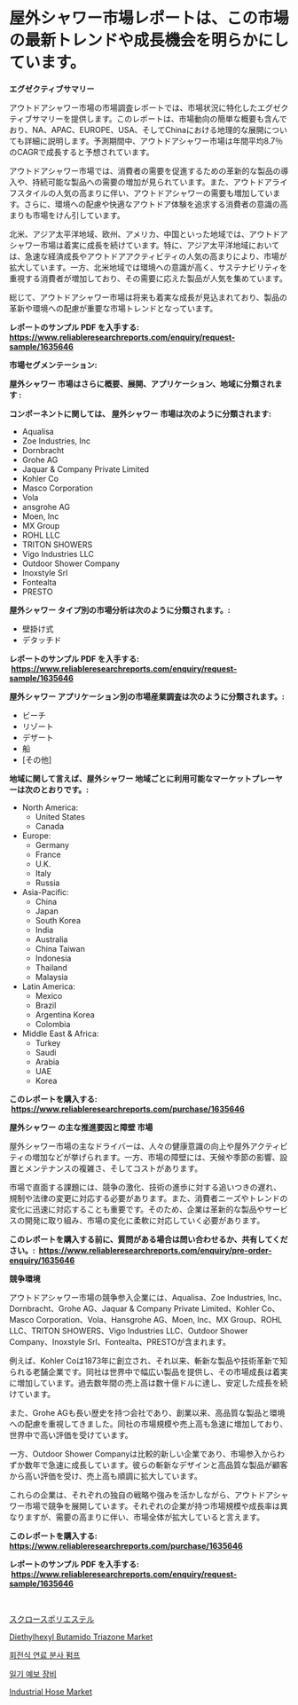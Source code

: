 <p><h1>屋外シャワー市場レポートは、この市場の最新トレンドや成長機会を明らかにしています。</h1></p><p><strong>エグゼクティブサマリー</strong></p>
<p><p>アウトドアシャワー市場の市場調査レポートでは、市場状況に特化したエグゼクティブサマリーを提供します。このレポートは、市場動向の簡単な概要も含んでおり、NA、APAC、EUROPE、USA、そしてChinaにおける地理的な展開についても詳細に説明します。予測期間中、アウトドアシャワー市場は年間平均8.7％のCAGRで成長すると予想されています。</p><p>アウトドアシャワー市場では、消費者の需要を促進するための革新的な製品の導入や、持続可能な製品への需要の増加が見られています。また、アウトドアライフスタイルの人気の高まりに伴い、アウトドアシャワーの需要も増加しています。さらに、環境への配慮や快適なアウトドア体験を追求する消費者の意識の高まりも市場をけん引しています。</p><p>北米、アジア太平洋地域、欧州、アメリカ、中国といった地域では、アウトドアシャワー市場は着実に成長を続けています。特に、アジア太平洋地域においては、急速な経済成長やアウトドアアクティビティの人気の高まりにより、市場が拡大しています。一方、北米地域では環境への意識が高く、サステナビリティを重視する消費者が増加しており、その需要に応えた製品が人気を集めています。</p><p>総じて、アウトドアシャワー市場は将来も着実な成長が見込まれており、製品の革新や環境への配慮が重要な市場トレンドとなっています。</p></p>
<p><strong>レポートのサンプル PDF を入手する: <a href="https://www.reliableresearchreports.com/enquiry/request-sample/1635646">https://www.reliableresearchreports.com/enquiry/request-sample/1635646</a></strong></p>
<p><strong>市場セグメンテーション:</strong></p>
<p><strong> 屋外シャワー 市場はさらに概要、展開、アプリケーション、地域に分類されます :</strong></p>
<p><strong>コンポーネントに関しては、 屋外シャワー 市場は次のように分類されます: &nbsp;</strong></p>
<p><ul><li>Aqualisa</li><li>Zoe Industries, Inc</li><li>Dornbracht</li><li>Grohe AG</li><li>Jaquar & Company Private Limited</li><li>Kohler Co</li><li>Masco Corporation</li><li>Vola</li><li>ansgrohe AG</li><li>Moen, Inc</li><li>MX Group</li><li>ROHL LLC</li><li>TRITON SHOWERS</li><li>Vigo Industries LLC</li><li>Outdoor Shower Company</li><li>Inoxstyle Srl</li><li>Fontealta</li><li>PRESTO</li></ul></p>
<p><strong> 屋外シャワー タイプ別の市場分析は次のように分類されます。:</strong></p>
<p><ul><li>壁掛け式</li><li>デタッチド</li></ul></p>
<p><strong>レポートのサンプル PDF を入手する: &nbsp;<a href="https://www.reliableresearchreports.com/enquiry/request-sample/1635646">https://www.reliableresearchreports.com/enquiry/request-sample/1635646</a></strong></p>
<p><strong> 屋外シャワー アプリケーション別の市場産業調査は次のように分類されます。:</strong></p>
<p><ul><li>ビーチ</li><li>リゾート</li><li>デザート</li><li>船</li><li>[その他]</li></ul></p>
<p><strong>地域に関して言えば、屋外シャワー 地域ごとに利用可能なマーケットプレーヤーは次のとおりです。:</strong></p>
<p><ul>
    <li>
        North America:
        <ul>
            <li>United States</li>
            <li>Canada</li>
        </ul>
    </li>
    <li>
        Europe:
        <ul>
            <li>Germany</li>
            <li>France</li>
            <li>U.K.</li>
            <li>Italy</li>
            <li>Russia</li>
        </ul>
    </li>
    <li>
        Asia-Pacific:
        <ul>
            <li>China</li>
            <li>Japan</li>
            <li>South Korea</li>
            <li>India</li>
            <li>Australia</li>
            <li>China Taiwan</li>
            <li>Indonesia</li>
            <li>Thailand</li>
            <li>Malaysia</li>
        </ul>
    </li>
    <li>
        Latin America:
        <ul>
            <li>Mexico</li>
            <li>Brazil</li>
            <li>Argentina Korea</li>
            <li>Colombia</li>
        </ul>
    </li>
    <li>
        Middle East & Africa:
        <ul>
            <li>Turkey</li>
            <li>Saudi</li>
            <li>Arabia</li>
            <li>UAE</li>
            <li>Korea</li>
        </ul>
    </li>
    </ul></p>
<p><strong>このレポートを購入する: &nbsp;<a href="https://www.reliableresearchreports.com/purchase/1635646">https://www.reliableresearchreports.com/purchase/1635646</a></strong></p>
<p><strong>屋外シャワー の主な推進要因と障壁 市場</strong></p>
<p><p>屋外シャワー市場の主なドライバーは、人々の健康意識の向上や屋外アクティビティの増加などが挙げられます。一方、市場の障壁には、天候や季節の影響、設置とメンテナンスの複雑さ、そしてコストがあります。</p><p>市場で直面する課題には、競争の激化、技術の進歩に対する追いつきの遅れ、規制や法律の変更に対応する必要があります。また、消費者ニーズやトレンドの変化に迅速に対応することも重要です。そのため、企業は革新的な製品やサービスの開発に取り組み、市場の変化に柔軟に対応していく必要があります。</p></p>
<p><strong>このレポートを購入する前に、質問がある場合は問い合わせるか、共有してください。:&nbsp; <a href="https://www.reliableresearchreports.com/enquiry/pre-order-enquiry/1635646">https://www.reliableresearchreports.com/enquiry/pre-order-enquiry/1635646</a></strong></p>
<p><strong>競争環境</strong></p>
<p><p>アウトドアシャワー市場の競争参入企業には、Aqualisa、Zoe Industries, Inc、Dornbracht、Grohe AG、Jaquar & Company Private Limited、Kohler Co、Masco Corporation、Vola、Hansgrohe AG、Moen, Inc、MX Group、ROHL LLC、TRITON SHOWERS、Vigo Industries LLC、Outdoor Shower Company、Inoxstyle Srl、Fontealta、PRESTOが含まれます。</p><p>例えば、Kohler Coは1873年に創立され、それ以来、斬新な製品や技術革新で知られる老舗企業です。同社は世界中で幅広い製品を提供し、その市場成長は着実に増加しています。過去数年間の売上高は数十億ドルに達し、安定した成長を続けています。</p><p>また、Grohe AGも長い歴史を持つ会社であり、創業以来、高品質な製品と環境への配慮を重視してきました。同社の市場規模や売上高も急速に増加しており、世界中で高い評価を受けています。</p><p>一方、Outdoor Shower Companyは比較的新しい企業であり、市場参入からわずか数年で急速に成長しています。彼らの斬新なデザインと高品質な製品が顧客から高い評価を受け、売上高も順調に拡大しています。</p><p>これらの企業は、それぞれの独自の戦略や強みを活かしながら、アウトドアシャワー市場で競争を展開しています。それぞれの企業が持つ市場規模や成長率は異なりますが、需要の高まりに伴い、市場全体が拡大していると言えます。</p></p>
<p><strong>このレポートを購入する: &nbsp; <a href="https://www.reliableresearchreports.com/purchase/1635646">https://www.reliableresearchreports.com/purchase/1635646</a></strong></p>
<p><strong>レポートのサンプル PDF を入手する: &nbsp;<a href="https://www.reliableresearchreports.com/enquiry/request-sample/1635646">https://www.reliableresearchreports.com/enquiry/request-sample/1635646</a></strong><strong></strong></p>
<p>&nbsp;</p>
<p><p><a href="https://medium.com/@edmondg3yrtreenfelder8956/%E3%82%B5%E3%83%83%E3%82%AB%E3%83%AA%E3%83%89%E3%83%9D%E3%83%AA%E3%82%A8%E3%82%B9%E3%83%86%E3%83%AB%E3%81%AE%E5%B8%82%E5%A0%B4%E8%A6%8F%E6%A8%A1%E3%81%A8%E5%B8%82%E5%A0%B4%E5%8B%95%E5%90%91-%E5%AE%8C%E5%85%A8%E3%81%AA%E6%A5%AD%E7%95%8C%E6%A6%82%E8%A6%81-2024%E5%B9%B4%E3%81%8B%E3%82%892031%E5%B9%B4%E3%81%BE%E3%81%A7-420fb5f2f33e">スクロースポリエステル</a></p><p><a href="https://florentine-yuzu-f42.notion.site/Diethylhexyl-Butamido-Triazone-Market-Size-Reflecting-a-Forecast-Till-2031-Market-By-Type-By-Appli-100c408eacc3433caf8b567deb752957">Diethylhexyl Butamido Triazone Market</a></p><p><a href="https://github.com/jntpkh496620/Market-Research-Report-List-1/blob/main/48965696255.md">회전식 연료 분사 펌프</a></p><p><a href="https://github.com/JonHarrtis67676y/Market-Research-Report-List-1/blob/main/32988216254.md">일기 예보 장비</a></p><p><a href="https://view.publitas.com/reportprime-1/industrial-hose-market-size-focuses-on-market-dynamics-in-depth-analysis-and-future-projections-of-its-market-forecasted-for-period-from-2024-to-2031/">Industrial Hose Market</a></p></p>